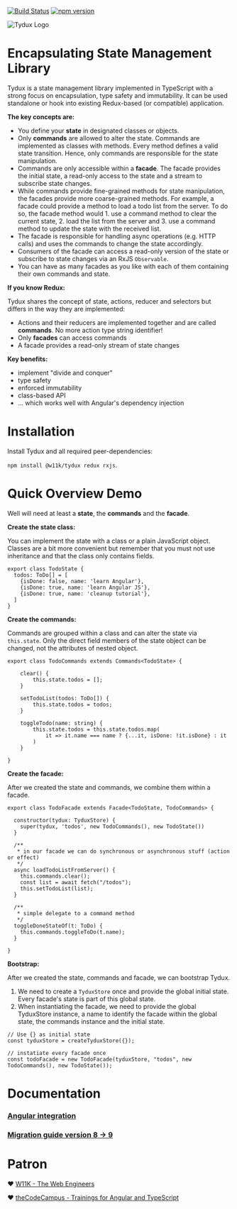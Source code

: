 [![Build Status](https://travis-ci.org/w11k/Tydux.svg?branch=master)](https://travis-ci.org/w11k/Tydux)
[![npm version](https://badge.fury.io/js/%40w11k%2Ftydux.svg)](https://badge.fury.io/js/%40w11k%2Ftydux)

![Tydux Logo](https://raw.githubusercontent.com/w11k/Tydux/master/doc/tydux_logo.png)


# Encapsulating State Management Library

Tydux is a state management library implemented in TypeScript with a strong focus on encapsulation, type safety and immutability. It can be used standalone or hook into existing Redux-based (or compatible) application.  

**The key concepts are:**

- You define your **state** in designated classes or objects. 
- Only **commands** are allowed to alter the state. Commands are implemented as classes with methods. Every method defines a valid state transition. Hence, only commands are responsible for the state manipulation.
- Commands are only accessible within a **facade**. The facade provides the initial state, a read-only access to the state and a stream to subscribe state changes.
- While commands provide fine-grained methods for state manipulation, the facades provide more coarse-grained methods. For example, a facade could provide a method to load a todo list from the server. To do so, the facade method would 1. use a command method to clear the current state, 2. load the list from the server and 3. use a command method to update the state with the received list.
- The facade is responsible for handling async operations (e.g. HTTP calls) and uses the commands to change the state accordingly.
- Consumers of the facade can access a read-only version of the state or subscribe to state changes via an RxJS `Observable`.
- You can have as many facades as you like with each of them containing their own commands and state.

**If you know Redux:** 

Tydux shares the concept of state, actions, reducer and selectors but differs in the way they are implemented:

- Actions and their reducers are implemented together and are called **commands**. No more action type string identifier!
- Only **facades** can access commands
- A facade provides a read-only stream of state changes

**Key benefits:**

- implement "divide and conquer" 
- type safety 
- enforced immutability
- class-based API 
- ... which works well with Angular's dependency injection


# Installation

Install Tydux and all required peer-dependencies: 

`npm install @w11k/tydux redux rxjs`.


# Quick Overview Demo

Well will need at least a **state**, the **commands** and the **facade**. 

**Create the state class:**

You can implement the state with a class or a plain JavaScript object. Classes are a bit more convenient but remember that you must not use inheritance and that the class only contains fields. 

```
export class TodoState {
  todos: ToDo[] = [
    {isDone: false, name: 'learn Angular'},
    {isDone: true, name: 'learn Angular JS'},
    {isDone: true, name: 'cleanup tutorial'},
  ]
}
```

**Create the commands:**

Commands are grouped within a class and can alter the state via `this.state`. Only the direct field members of the state object can be changed, not the attributes of nested object. 

```
export class TodoCommands extends Commands<TodoState> {

    clear() {
        this.state.todos = [];
    }
    
    setTodoList(todos: ToDo[]) {
        this.state.todos = todos;
    }
    
    toggleTodo(name: string) {
        this.state.todos = this.state.todos.map(
            it => it.name === name ? {...it, isDone: !it.isDone} : it
        )
    }
    
}
```

**Create the facade:**

After we created the state and commands, we combine them within a facade.

```
export class TodoFacade extends Facade<TodoState, TodoCommands> {

  constructor(tydux: TyduxStore) {
    super(tydux, 'todos', new TodoCommands(), new TodoState())
  }

  /**
   * in our facade we can do synchronous or asynchronous stuff (action or effect)
   */
  async loadTodoListFromServer() {
    this.commands.clear();
    const list = await fetch("/todos");
    this.setTodoList(list);
  }
  
  /**
   * simple delegate to a command method
   */
  toggleDoneStateOf(t: ToDo) {
    this.commands.toggleToDo(t.name);
  }

}
```

**Bootstrap:**

After we created the state, commands and facade, we can bootstrap Tydux. 

1. We need to create a `TyduxStore` once and provide the global initial state. Every facade's state is part of this global state. 
2. When instantiating the facade, we need to provide the global TyduxStore instance, a name to identify the facade within the global state, the commands instance and the initial state.

```
// Use {} as initial state
const tyduxStore = createTyduxStore({});

// instatiate every facade once
const todoFacade = new TodoFacade(tyduxStore, "todos", new TodoCommands(), new TodoState());  
```

# Documentation

### [Angular integration](https://github.com/w11k/Tydux/blob/master/projects/w11k/tydux-angular/README.md)
### [Migration guide version 8 -> 9](https://github.com/w11k/Tydux/tree/master/doc/migration_8_9.md)


# Patron

❤️ [W11K - The Web Engineers](https://www.w11k.de/)

❤️ [theCodeCampus - Trainings for Angular and TypeScript](https://www.thecodecampus.de/)
